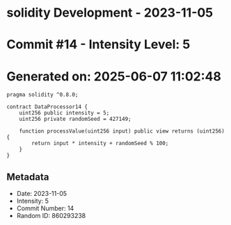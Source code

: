 ﻿# solidity Development - 2023-11-05
# Commit #14 - Intensity Level: 5
# Generated on: 2025-06-07 11:02:48
```solidity
pragma solidity ^0.8.0;

contract DataProcessor14 {
    uint256 public intensity = 5;
    uint256 private randomSeed = 427149;

    function processValue(uint256 input) public view returns (uint256) {
        return input * intensity + randomSeed % 100;
    }
}
```
## Metadata
- Date: 2023-11-05
- Intensity: 5
- Commit Number: 14
- Random ID: 860293238
